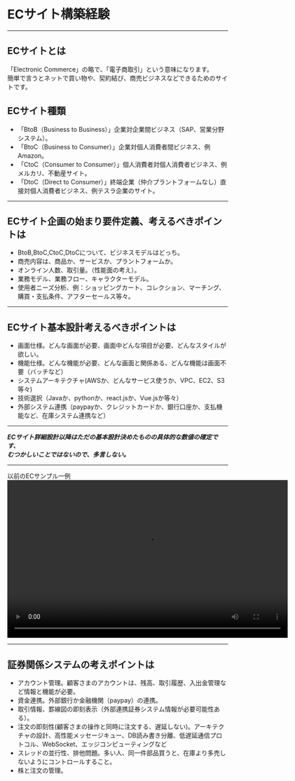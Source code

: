 # ECサイト構築経験

---

## ECサイトとは
「Electronic Commerce」の略で、「電子商取引」という意味になります。<br>
簡単で言うとネットで買い物や、契約結び、商売ビジネスなどできるためのサイトです。

## ECサイト種類
- 「BtoB（Business to Business）」企業対企業間ビジネス（SAP、営業分野システム）。
- 「BtoC（Business to Consumer）」企業対個人消費者間ビジネス、例Amazon。
- 「CtoC（Consumer to Consumer）」個人消費者対個人消費者ビジネス、例メルカリ、不動産サイト。
- 「DtoC（Direct to Consumer）」終端企業（仲介プラントフォームなし）直接対個人消費者ビジネス、例テスラ企業のサイト。
---

## ECサイト企画の始まり要件定義、考えるべきポイントは
- BtoB,BtoC,CtoC,DtoCについて、ビジネスモデルはどっち。
- 商売内容は、商品か、サービスか、プラントフォームか。
- オンライン人数、取引量。（性能面の考え）。
- 業務モデル、業務フロー、キャラクターモデル。
- 使用者ニーズ分析、例：ショッピングカート、コレクション、マーチング、購買・支払条件、アフターセールス等々。
---

## ECサイト基本設計考えるべきポイントは
- 画面仕様。どんな画面が必要、画面中どんな項目が必要、どんなスタイルが欲しい。
- 機能仕様。どんな機能が必要、どんな画面と関係ある、どんな機能は画面不要（バッチなど）
- システムアーキテクチャ(AWSか、どんなサービス使うか、VPC、EC2、S3等々)
- 技術選択（Javaか、pythonか、react.jsか、Vue.jsか等々）
- 外部システム連携（paypayか、クレジットカードか、銀行口座か、支払機能など、在庫システム連携など）
---

***ECサイト詳細設計以降はただの基本設計決めたものの具体的な数値の確定です、***<br>
***むつかしいことではないので、多言しない。***

---
以前のECサンプル一例
<video width="640" height="360" controls>
    <source src="https://www.seisoul.com/wp-content/uploads/2023/10/%E5%85%B1%E9%80%9A%E3%82%B7%E3%82%B9%E3%83%86%E3%83%A0%E3%82%B5%E3%83%B3%E3%83%97%E3%83%AB%EF%BC%94.mp4" type="video/mp4">
    お使いのブラウザは video タグをサポートしていません。
</video>

---
## 証券関係システムの考えポイントは
- アカウント管理。顧客さまのアカウントは、残高、取引履歴、入出金管理など情報と機能が必要。
- 資金連携。外部銀行か金融機関（paypay）の連携。
- 取引情報、罫線図の即刻表示（外部連携証券システム情報が必要可能性ある）。
- 注文の即刻性(顧客さまの操作と同時に注文する、遅延しない)。アーキテクチャの設計、高性能メッセージキュー、DB読み書き分離、低遅延通信プロトコル、WebSocket、エッジコンピューティングなど
- スレッドの並行性、排他問題。多い人、同一件部品買うと、在庫より多売しないようにコントロールすること。
- 株と注文の管理。
